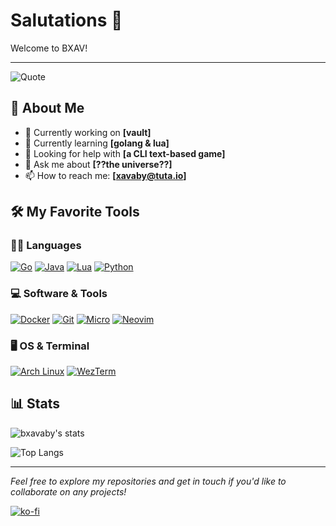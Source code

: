 # Salutations 👋

Welcome to BXAV!

---

![Quote](https://quotes-github-readme.vercel.app/api?type=horizontal&theme=tokyonight)


## 🚀 About Me

- 🔭 Currently working on **[vault]**
- 🌱 Currently learning **[golang & lua]**
- 🤔 Looking for help with **[a CLI text-based game]**
- 💬 Ask me about **[??the universe??]**
- 📫 How to reach me: **[xavaby@tuta.io]**


## 🛠️ My Favorite Tools

### 👨‍💻 Languages

[![Go](https://img.shields.io/badge/Go-00ADD8?style=for-the-badge&logo=go&logoColor=white)](https://go.dev/)
[![Java](https://img.shields.io/badge/Java-ED8B00?style=for-the-badge&logo=java&logoColor=white)](https://www.java.com/)
[![Lua](https://img.shields.io/badge/Lua-2C2D72?style=for-the-badge&logo=lua&logoColor=white)](https://www.lua.org/)
[![Python](https://img.shields.io/badge/Python-3776AB?style=for-the-badge&logo=python&logoColor=white)](https://www.python.org/)

### 💻 Software & Tools

[![Docker](https://img.shields.io/badge/Docker-2496ED?style=for-the-badge&logo=docker&logoColor=white)](https://www.docker.com/)
[![Git](https://img.shields.io/badge/Git-F05032?style=for-the-badge&logo=git&logoColor=white)]([https://go.dev/](https://git-scm.com/))
[![Micro](https://img.shields.io/badge/Micro_Text_Editor-000000?style=for-the-badge&logoColor=white)]([https://go.dev/](https://micro-editor.github.io/))
[![Neovim](https://img.shields.io/badge/Neovim-57A143?style=for-the-badge&logo=neovim&logoColor=white)]([https://go.dev/](https://neovim.io/))

### 🖥️ OS & Terminal

[![Arch Linux](https://img.shields.io/badge/Arch_Linux-1793D1?style=for-the-badge&logo=arch-linux&logoColor=white)]([https://go.dev/](https://archlinux.org/))
[![WezTerm](https://img.shields.io/badge/WezTerm-090909?style=for-the-badge&logoColor=white)]([https://go.dev/](https://wezfurlong.org/wezterm/))


## 📊 Stats

![bxavaby's stats](https://github-readme-stats.vercel.app/api?username=bxavaby&show_icons=true&theme=tokyonight)

![Top Langs](https://github-readme-stats.vercel.app/api/top-langs/?username=bxavaby&layout=compact&theme=tokyonight)


---


*Feel free to explore my repositories and get in touch if you'd like to collaborate on any projects!*

[![ko-fi](https://ko-fi.com/img/githubbutton_sm.svg)](https://ko-fi.com/P5P116XU3H)
